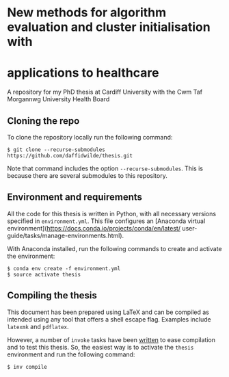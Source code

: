 # New methods for algorithm evaluation and cluster initialisation with
# applications to healthcare

A repository for my PhD thesis at Cardiff University with the Cwm Taf Morgannwg
University Health Board

## Cloning the repo

To clone the repository locally run the following command:

```
$ git clone --recurse-submodules https://github.com/daffidwilde/thesis.git
```

Note that command includes the option `--recurse-submodules`. This is because
there are several submodules to this repository.

## Environment and requirements

All the code for this thesis is written in Python, with all necessary versions
specified in `environment.yml`. This file configures an
[Anaconda virtual environment](https://docs.conda.io/projects/conda/en/latest/
user-guide/tasks/manage-environments.html).

With Anaconda installed, run the following commands to create and activate the
environment:

```
$ conda env create -f environment.yml
$ source activate thesis
```

## Compiling the thesis

This document has been prepared using LaTeX and can be compiled as intended
using any tool that offers a shell escape flag. Examples include `latexmk` and
`pdflatex`.

However, a number of `invoke` tasks have been [written](tasks.py) to ease
compilation and to test this thesis. So, the easiest way is to activate the
`thesis` environment and run the following command:

```
$ inv compile
```
